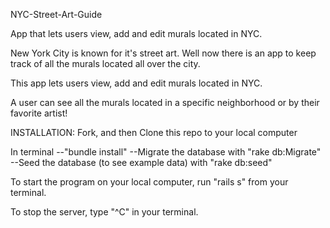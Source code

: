 NYC-Street-Art-Guide

App that lets users view, add and edit murals located in NYC.


New York City is known for it's street art. Well now there is an app to keep track of all the murals located all over the city.

This app lets users view, add and edit murals located in NYC.

A user can see all the murals located in a specific neighborhood or by their favorite artist!

INSTALLATION:
Fork, and then Clone this repo to your local computer

In terminal
--"bundle install"
--Migrate the database with "rake db:Migrate"
--Seed the database (to see example data) with "rake db:seed"

To start the program on your local computer, run "rails s" from your terminal.

To stop the server, type "^C" in your terminal.
